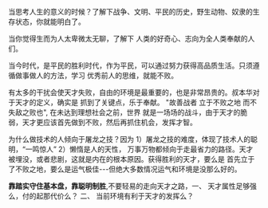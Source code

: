 当思考人生的意义的时候？了解下战争、文明、平民的历史，野生动物、奴隶的生存状态，你就能明白了。

当你觉得生而为人太卑微太无聊，了解下 人类的好奇心、志向为全人类奉献的人们。

当今时代，是平民的胜利时代，作为平民，可以通过努力获得高品质生活。只须遵循做事做人的方法，学习
优秀前人的思维，就能不败。

有太多的干扰会使天才失败，自由的环境是最重要的，也是非常昂贵的。叔本华对于天才的定义，确实是
抓到了关键点，乐于奉献。 "故善战者 立于不败之地 而不失敌之败也", 在未达到理想社会之前，世界
就是一场场的战斗，由于天才的脆弱，天才更应该首先做到不败，然后再抓住机会，发挥才智。

为什么做技术的人倾向于屠龙之技？因为 1）屠龙之技的难度，体现了技术人的聪明，“一鸣惊人” 2）懒惰是人的天性，
万事万物都倾向于走最省力的路径。天才被埋没，或者悲剧，这就是内在的根本原因。获得胜利的天才，要么是
首先立于了不败之地，要么是运气极佳---但绝大多数情况运气和环境是没那么好的。

**靠踏实守住基本盘，靠聪明制胜**,不要轻易的走向天才之路，一、 天才属性足够强么，付的起那代价么？ 二、 当前环境有利于天才的发挥么？
